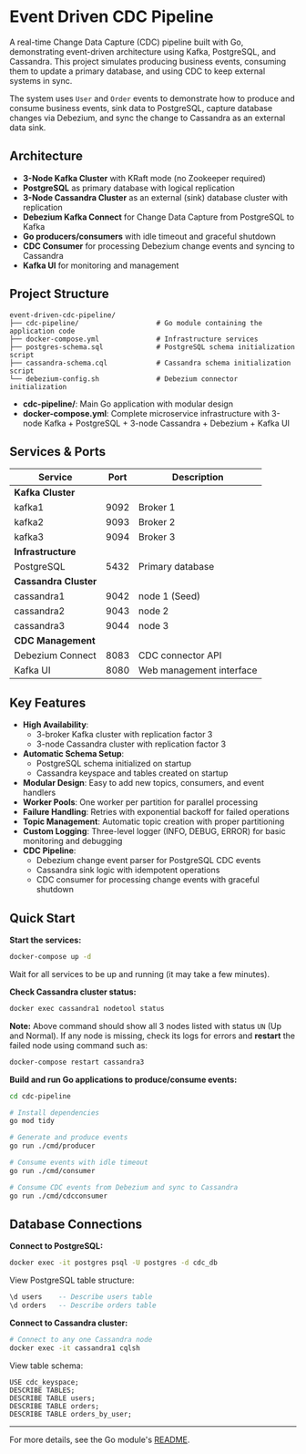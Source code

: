 # Event Driven CDC Pipeline

A real-time Change Data Capture (CDC) pipeline built with Go, demonstrating event-driven architecture using Kafka, PostgreSQL, and Cassandra. This project simulates producing business events, consuming them to update a primary database, and using CDC to keep external systems in sync.

The system uses `User` and `Order` events to demonstrate how to produce and consume business events, sink data to PostgreSQL, capture database changes via Debezium, and sync the change to Cassandra as an external data sink.

## Architecture

- **3-Node Kafka Cluster** with KRaft mode (no Zookeeper required)
- **PostgreSQL** as primary database with logical replication
- **3-Node Cassandra Cluster** as an external (sink) database cluster with replication
- **Debezium Kafka Connect** for Change Data Capture from PostgreSQL to Kafka
- **Go producers/consumers** with idle timeout and graceful shutdown
- **CDC Consumer** for processing Debezium change events and syncing to Cassandra
- **Kafka UI** for monitoring and management

## Project Structure

```
event-driven-cdc-pipeline/
├── cdc-pipeline/                   # Go module containing the application code
├── docker-compose.yml              # Infrastructure services
├── postgres-schema.sql             # PostgreSQL schema initialization script
├── cassandra-schema.cql            # Cassandra schema initialization script
└── debezium-config.sh              # Debezium connector initialization
```
- **cdc-pipeline/**: Main Go application with modular design
- **docker-compose.yml**: Complete microservice infrastructure with 3-node Kafka + PostgreSQL + 3-node Cassandra + Debezium + Kafka UI

## Services & Ports

| Service | Port | Description |
|---------|------|-------------|
| **Kafka Cluster** | | |
| kafka1 | 9092 | Broker 1 |
| kafka2 | 9093 | Broker 2 |
| kafka3 | 9094 | Broker 3 |
| **Infrastructure** | | |
| PostgreSQL | 5432 | Primary database |
| **Cassandra Cluster** | | |
| cassandra1 | 9042 | node 1 (Seed)|
| cassandra2 | 9043 | node 2 |
| cassandra3 | 9044 | node 3 |
| **CDC Management** | | |
| Debezium Connect | 8083 | CDC connector API |
| Kafka UI | 8080 | Web management interface |

## Key Features

- **High Availability**: 
  - 3-broker Kafka cluster with replication factor 3
  - 3-node Cassandra cluster with replication factor 3
- **Automatic Schema Setup**: 
  - PostgreSQL schema initialized on startup
  - Cassandra keyspace and tables created on startup
- **Modular Design**: Easy to add new topics, consumers, and event handlers
- **Worker Pools**: One worker per partition for parallel processing
- **Failure Handling**: Retries with exponential backoff for failed operations
- **Topic Management**: Automatic topic creation with proper partitioning
- **Custom Logging**: Three-level logger (INFO, DEBUG, ERROR) for basic monitoring and debugging
- **CDC Pipeline**: 
  - Debezium change event parser for PostgreSQL CDC events
  - Cassandra sink logic with idempotent operations
  - CDC consumer for processing change events with graceful shutdown

## Quick Start

**Start the services:**
   ```bash
   docker-compose up -d
   ```
Wait for all services to be up and running (it may take a few minutes).

**Check Cassandra cluster status:**
```bash
docker exec cassandra1 nodetool status
```
**Note:** Above command should show all 3 nodes listed with status `UN` (Up and Normal).
If any node is missing, check its logs for errors and **restart** the failed node using command such as:
```bash
docker-compose restart cassandra3
```

**Build and run Go applications to produce/consume events:**
   ```bash
   cd cdc-pipeline
   
   # Install dependencies
   go mod tidy
   
  # Generate and produce events
  go run ./cmd/producer

  # Consume events with idle timeout
  go run ./cmd/consumer
  
  # Consume CDC events from Debezium and sync to Cassandra
  go run ./cmd/cdcconsumer
   ```

## Database Connections

**Connect to PostgreSQL:**
```bash
docker exec -it postgres psql -U postgres -d cdc_db
```

View PostgreSQL table structure:
```sql
\d users    -- Describe users table
\d orders   -- Describe orders table
```

**Connect to Cassandra cluster:**
```bash
# Connect to any one Cassandra node
docker exec -it cassandra1 cqlsh
```

View table schema:
```cql
USE cdc_keyspace;
DESCRIBE TABLES;
DESCRIBE TABLE users;
DESCRIBE TABLE orders;
DESCRIBE TABLE orders_by_user;
```

---

For more details, see the Go module's [README](cdc-pipeline/README.md).